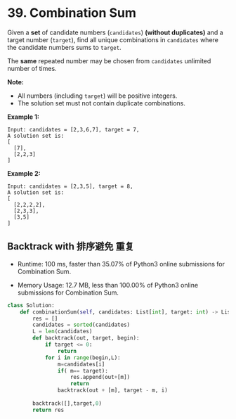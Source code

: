 # 39. Combination Sum

Given a **set** of candidate numbers (`candidates`) **(without duplicates)** and a target number (`target`), find all unique combinations in `candidates` where the candidate numbers sums to `target`.

The **same** repeated number may be chosen from `candidates` unlimited number of times.

**Note:**

- All numbers (including `target`) will be positive integers.
- The solution set must not contain duplicate combinations.

**Example 1:**

```
Input: candidates = [2,3,6,7], target = 7,
A solution set is:
[
  [7],
  [2,2,3]
]
```

**Example 2:**

```
Input: candidates = [2,3,5], target = 8,
A solution set is:
[
  [2,2,2,2],
  [2,3,3],
  [3,5]
]
```

## Backtrack with 排序避免 重复

* Runtime: 100 ms, faster than 35.07% of Python3 online submissions for Combination Sum.

* Memory Usage: 12.7 MB, less than 100.00% of Python3 online submissions for Combination Sum.

```python
class Solution:
    def combinationSum(self, candidates: List[int], target: int) -> List[List[int]]:
        res = []
        candidates = sorted(candidates)
        L = len(candidates)
        def backtrack(out, target, begin):
            if target <= 0:
                return
            for i in range(begin,L):
                m=candidates[i]
                if( m== target):
                    res.append(out+[m])
                    return 
                backtrack(out + [m], target - m, i)
        
        backtrack([],target,0)
        return res
```

